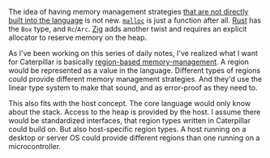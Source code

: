 The idea of having memory management strategies
[that are not directly built into the language](/daily/2024-10-15) is not new.
[`malloc`] is just a function after all. [Rust] has the `Box` type, and
`Rc`/`Arc`. [Zig] adds another twist and requires an explicit allocator to
reserve memory on the heap.

As I've been working on this series of daily notes, I've realized what I want
for Caterpillar is basically [region-based memory-management]. A region would be
represented as a value in the language. Different types of regions could provide
different memory management strategies. And they'd use the linear type system to
make that sound, and as error-proof as they need to.

This also fits with the host concept. The core language would only know about
the stack. Access to the heap is provided by the host. I assume there would be
standardized interfaces, that region types written in Caterpillar could build
on. But also host-specific region types. A host running on a desktop or server
OS could provide different regions than one running on a microcontroller.

[`malloc`]: https://man7.org/linux/man-pages/man3/malloc.3.html
[Rust]: https://www.rust-lang.org/
[Zig]: https://ziglang.org/
[region-based memory-management]: https://en.wikipedia.org/wiki/Region-based_memory_management
